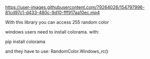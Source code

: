 




https://user-images.githubusercontent.com/79264026/154797996-81cd97c1-d433-480c-9d10-fff917aa10ec.mp4


With this library you can access 255 random color


windows users need to install colorama. with:

pip install colorama

and they have to use: RandomColor.Windows_rc()
